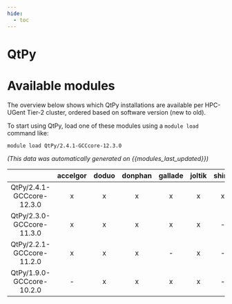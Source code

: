 ```yaml
---
hide:
  - toc
---
```


QtPy
====

# Available modules


The overview below shows which QtPy installations are available per HPC-UGent Tier-2 cluster, ordered based on software version (new to old).

To start using QtPy, load one of these modules using a `module load` command like:

```shell
module load QtPy/2.4.1-GCCcore-12.3.0
```

*(This data was automatically generated on {{modules_last_updated}})*  

| |accelgor|doduo|donphan|gallade|joltik|shinx|skitty|
| :---: | :---: | :---: | :---: | :---: | :---: | :---: | :---: |
|QtPy/2.4.1-GCCcore-12.3.0|x|x|x|x|x|x|x|
|QtPy/2.3.0-GCCcore-11.3.0|x|x|x|x|x|-|-|
|QtPy/2.2.1-GCCcore-11.2.0|x|x|x|-|x|-|-|
|QtPy/1.9.0-GCCcore-10.2.0|-|x|x|x|x|-|-|
